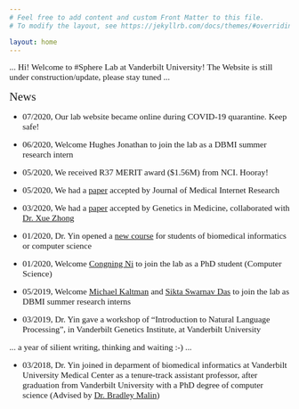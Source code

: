 ```yaml
---
# Feel free to add content and custom Front Matter to this file.
# To modify the layout, see https://jekyllrb.com/docs/themes/#overriding-theme-defaults

layout: home
---
```


<span style="font-family:Papyrus; font-size:1.1em;"> ... Hi! Welcome to #Sphere Lab at Vanderbilt University! The Website is still under construction/update, please stay tuned ... </span>


<span style="font-family:Papyrus; font-size:1.5em;"> News </span>

- <span style="font-family:Papyrus; font-size:1.1em;">07/2020, Our lab website became online during COVID-19 quarantine. Keep safe!</span>


- <span style="font-family:Papyrus; font-size:1.1em;">06/2020, Welcome Hughes Jonathan to join the lab as a DBMI summer research intern</span>

- <span style="font-family:Papyrus; font-size:1.1em;">05/2020, We received R37 MERIT award ($1.56M) from NCI. Hooray!</span>

- <span style="font-family:Papyrus; font-size:1.1em;">05/2020, We had a [paper](https://www.jmir.org/2020/6/e13745/) accepted by Journal of Medical Internet Research</span>

- <span style="font-family:Papyrus; font-size:1.1em;">03/2020, We had a [paper](https://www.nature.com/articles/s41436-020-0786-5) accepted by Genetics in Medicine, collaborated with [Dr. Xue Zhong](https://medicine.vumc.org/person/xue-zhong-phd-ms)</span>

- <span style="font-family:Papyrus; font-size:1.1em;">01/2020, Dr. Yin opened a [new course](/teaching/) for students of biomedical informatics or computer science</span>

- <span style="font-family:Papyrus; font-size:1.1em;">01/2020, Welcome [Congning Ni](/team/) to join the lab as a PhD student (Computer Science)</span>
 
- <span style="font-family:Papyrus; font-size:1.1em;">05/2019, Welcome [Michael Kaltman](https://www.linkedin.com/in/michaelskaltman/) and [Sikta Swarnav Das](https://www.linkedin.com/in/sikta-das-4925b4159/) to join the lab as DBMI summer research interns</span>


- <span style="font-family:Papyrus; font-size:1.1em;">03/2019, Dr. Yin gave a workshop of “Introduction to Natural Language Processing”, in Vanderbilt Genetics Institute, at Vanderbilt University</span>

<span style="font-family:Papyrus; font-size:1.1em; text-align:center"> ... a  year of silient writing, thinking and waiting :-) ...</span>

- <span style="font-family:Papyrus; font-size:1.1em;">03/2018, Dr. Yin joined in deparment of biomedical informatics at Vanderbilt University Medical Center as a tenure-track assistant professor, after graduation from Vanderbilt University with a PhD degree of computer science (Advised by [Dr. Bradley Malin](https://www.vumc.org/dbmi/person/bradley-malin-phd-facmi))</span>